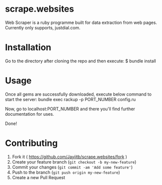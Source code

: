 # scrape.websites
Web Scraper is a ruby programme built for data extraction from web pages. Currently only supports, justdial.com.

# Installation
Go to the directory after cloning the repo and then execute:
  $ bundle install

# Usage
Once all gems are successfully downloaded, execute below command to start the server:
  bundle exec rackup -p PORT_NUMBER config.ru
  
Now, go to localhost:PORT_NUMBER and there you'll find further documentation for uses.

Done!

# Contributing
1. Fork it ( https://github.com/Jayiitb/scrape.websites/fork )
2. Create your feature branch (`git checkout -b my-new-feature`)
3. Commit your changes (`git commit -am 'Add some feature'`)
4. Push to the branch (`git push origin my-new-feature`)
5. Create a new Pull Request


